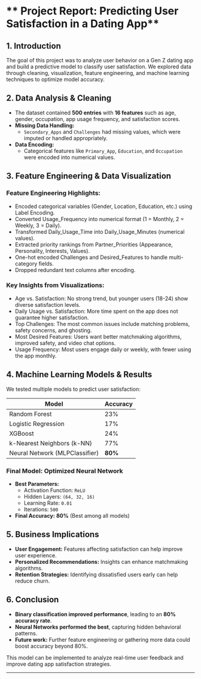 # ** Project Report: Predicting User Satisfaction in a Dating App**

## **1. Introduction**
The goal of this project was to analyze user behavior on a Gen Z dating app and build a predictive model to classify user satisfaction. We explored data through cleaning, visualization, feature engineering, and machine learning techniques to optimize model accuracy.

## **2. Data Analysis & Cleaning**
- The dataset contained **500 entries** with **16 features** such as age, gender, occupation, app usage frequency, and satisfaction scores.
- **Missing Data Handling:**
  - `Secondary_Apps` and `Challenges` had missing values, which were imputed or handled appropriately.
- **Data Encoding:**
  - Categorical features like `Primary_App`, `Education`, and `Occupation` were encoded into numerical values.

## **3. Feature Engineering & Data Visualization**
### **Feature Engineering Highlights:**
- Encoded categorical variables (Gender, Location, Education, etc.) using Label Encoding.
- Converted Usage_Frequency into numerical format (1 = Monthly, 2 = Weekly, 3 = Daily).
- Transformed Daily_Usage_Time into Daily_Usage_Minutes (numerical values).
- Extracted priority rankings from Partner_Priorities (Appearance, Personality, Interests, Values).
- One-hot encoded Challenges and Desired_Features to handle multi-category fields.
- Dropped redundant text columns after encoding.

### **Key Insights from Visualizations:**
- Age vs. Satisfaction: No strong trend, but younger users (18-24) show diverse satisfaction levels.
- Daily Usage vs. Satisfaction: More time spent on the app does not guarantee higher satisfaction.
- Top Challenges: The most common issues include matching problems, safety concerns, and ghosting.
- Most Desired Features: Users want better matchmaking algorithms, improved safety, and video chat options.
- Usage Frequency: Most users engage daily or weekly, with fewer using the app monthly.

## **4. Machine Learning Models & Results**
We tested multiple models to predict user satisfaction:

| Model | Accuracy |
|--------|----------|
| Random Forest | 23% |
| Logistic Regression | 17% |
| XGBoost | 24% |
| k-Nearest Neighbors (k-NN) | 77% |
| Neural Network (MLPClassifier) | **80%** |

### **Final Model: Optimized Neural Network**
- **Best Parameters:**
  - Activation Function: `ReLU`
  - Hidden Layers: `(64, 32, 16)`
  - Learning Rate: `0.01`
  - Iterations: `500`
- **Final Accuracy:** **80%** (Best among all models)

## **5. Business Implications**
- **User Engagement:** Features affecting satisfaction can help improve user experience.
- **Personalized Recommendations:** Insights can enhance matchmaking algorithms.
- **Retention Strategies:** Identifying dissatisfied users early can help reduce churn.

## **6. Conclusion**
- **Binary classification improved performance**, leading to an **80% accuracy rate**.
- **Neural Networks performed the best**, capturing hidden behavioral patterns.
- **Future work:** Further feature engineering or gathering more data could boost accuracy beyond 80%.

This model can be implemented to analyze real-time user feedback and improve dating app satisfaction strategies.

---
